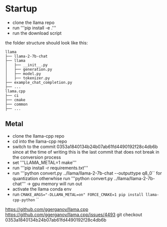 # Startup

- clone the llama repo
- run '''pip install -e .'''
- run the download script

the folder structure should look like this:
```
llama
├── llama-2-7b-chat
├── llama
│   ├── __init__.py
│   ├── generation.py
│   ├── model.py
│   ├── tokenizer.py
├── example_chat_completion.py
├── ...
llama.cpp
├── ci
├── cmake
├── common
├── ...
```

## Metal
- clone the llama-cpp repo
- cd into the llama-cpp repo
- switch to the commit 0353a1840134b24b07ab61fd4490192f28c4db6b since at the time of writing this is the last commit that does not break in the conversion process
- set '''LLAMA_METAL=1 make'''
- run '''pip install -r requirements.txt'''
- run '''python convert.py ../llama/llama-2-7b-chat --outputtype q8_0`` for quantization otherwhise run '''python convert.py ../llama/llama-2-7b-chat''' -> gpu memory will run out
- activate the llama conda env
- run ```CMAKE_ARGS="-DLLAMA_METAL=on" FORCE_CMAKE=1 pip install llama-cpp-python```
``


https://github.com/ggerganov/llama.cpp
https://github.com/ggerganov/llama.cpp/issues/4493
git checkout 0353a1840134b24b07ab61fd4490192f28c4db6b